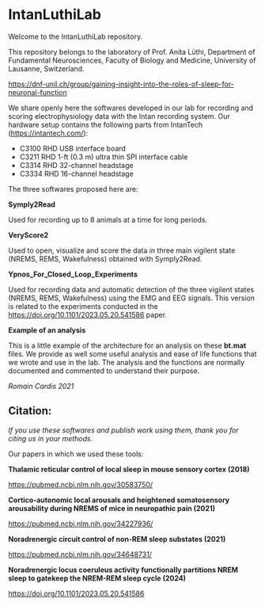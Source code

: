 # IntanLuthiLab

Welcome to the IntanLuthiLab repository.

This repository belongs to the laboratory of Prof. Anita Lüthi, Department of Fundamental Neurosciences, Faculty of Biology and Medicine, University of Lausanne, Switzerland.

https://dnf-unil.ch/group/gaining-insight-into-the-roles-of-sleep-for-neuronal-function

We share openly here the softwares developed in our lab for recording and scoring electrophysiology data with the Intan recording system. Our hardware setup contains the following parts from IntanTech (https://intantech.com/):

- C3100 RHD USB interface board
- C3211 RHD 1-ft (0.3 m) ultra thin SPI interface cable
- C3314 RHD 32-channel headstage
- C3334 RHD 16-channel headstage

The three softwares proposed here are:

**Symply2Read**

Used for recording up to 8 animals at a time for long periods.

**VeryScore2**

Used to open, visualize and score the data in three main vigilent state (NREMS, REMS, Wakefulness) obtained with Symply2Read.

**Ypnos_For_Closed_Loop_Experiments**

Used for recording data and automatic detection of the three vigilent states (NREMS, REMS, Wakefulness) using the EMG and EEG signals. This version is related to the experiments conducted in the https://doi.org/10.1101/2023.05.20.541586 paper.

**Example of an analysis**

This is a little example of the architecture for an analysis on these **bt.mat** files. We provide as well some useful analysis and ease of life functions that we wrote and use in the lab. The analysis and the functions are normally documented and commented to understand their purpose.

_Romain Cardis 2021_

## Citation:

*If you use these softwares and publish work using them, thank you for citing us in your methods.*

Our papers in which we used these tools:

**Thalamic reticular control of local sleep in mouse sensory cortex (2018)**

https://pubmed.ncbi.nlm.nih.gov/30583750/

**Cortico-autonomic local arousals and heightened somatosensory arousability during NREMS of mice in neuropathic pain (2021)**

https://pubmed.ncbi.nlm.nih.gov/34227936/

**Noradrenergic circuit control of non-REM sleep substates (2021)**

https://pubmed.ncbi.nlm.nih.gov/34648731/

**Noradrenergic locus coeruleus activity functionally partitions NREM sleep to gatekeep the NREM-REM sleep cycle (2024)**

https://doi.org/10.1101/2023.05.20.541586



